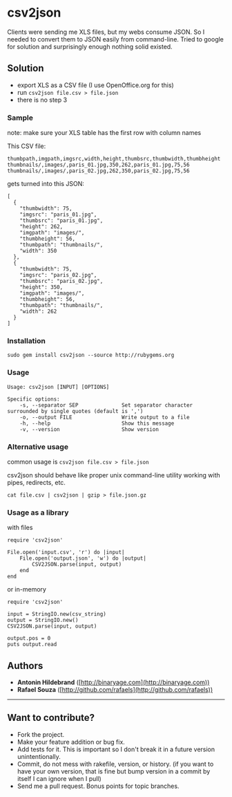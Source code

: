 # csv2json

Clients were sending me XLS files, but my webs consume JSON. So I needed to convert them to JSON easily from command-line. 
Tried to google for solution and surprisingly enough nothing solid existed.

## Solution

- export XLS as a CSV file (I use OpenOffice.org for this)
- run `csv2json file.csv > file.json`
- there is no step 3

### Sample

note: make sure your XLS table has the first row with column names

This CSV file:

    thumbpath,imgpath,imgsrc,width,height,thumbsrc,thumbwidth,thumbheight
    thumbnails/,images/,paris_01.jpg,350,262,paris_01.jpg,75,56
    thumbnails/,images/,paris_02.jpg,262,350,paris_02.jpg,75,56
    
gets turned into this JSON: 

    [
      {
        "thumbwidth": 75,
        "imgsrc": "paris_01.jpg",
        "thumbsrc": "paris_01.jpg",
        "height": 262,
        "imgpath": "images/",
        "thumbheight": 56,
        "thumbpath": "thumbnails/",
        "width": 350
      },
      {
        "thumbwidth": 75,
        "imgsrc": "paris_02.jpg",
        "thumbsrc": "paris_02.jpg",
        "height": 350,
        "imgpath": "images/",
        "thumbheight": 56,
        "thumbpath": "thumbnails/",
        "width": 262
      }
    ]

### Installation

`sudo gem install csv2json --source http://rubygems.org`

### Usage

    Usage: csv2json [INPUT] [OPTIONS]

    Specific options:
        -s, --separator SEP              Set separator character surrounded by single quotes (default is ',')
        -o, --output FILE                Write output to a file
        -h, --help                       Show this message
        -v, --version                    Show version

### Alternative usage

common usage is `csv2json file.csv > file.json`

csv2json should behave like proper unix command-line utility working with pipes, redirects, etc.

`cat file.csv | csv2json | gzip > file.json.gz`

### Usage as a library

with files

    require 'csv2json'

    File.open('input.csv', 'r') do |input|
        File.open('output.json', 'w') do |output|
            CSV2JSON.parse(input, output)
        end
    end

or in-memory

    require 'csv2json'

    input = StringIO.new(csv_string)
    output = StringIO.new()
    CSV2JSON.parse(input, output)
    
    output.pos = 0
    puts output.read

## Authors

* **Antonin Hildebrand** ([http://binaryage.com](http://binaryage.com))
* **Rafael Souza** ([http://github.com/rafaels](http://github.com/rafaels))

---

## Want to contribute?

* Fork the project.
* Make your feature addition or bug fix.
* Add tests for it. This is important so I don't break it in a future version unintentionally.
* Commit, do not mess with rakefile, version, or history.
  (if you want to have your own version, that is fine but bump version in a commit by itself I can ignore when I pull)
* Send me a pull request. Bonus points for topic branches.